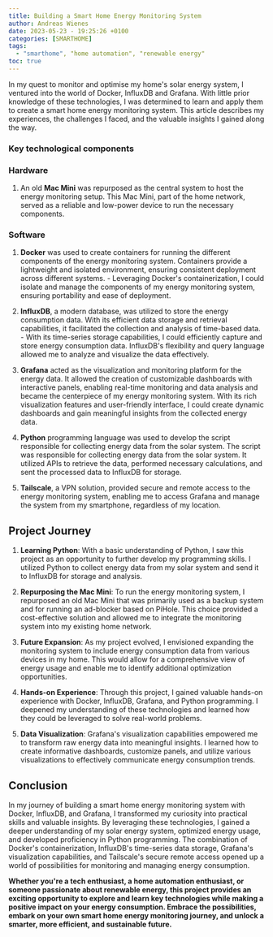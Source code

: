 ```yaml
---
title: Building a Smart Home Energy Monitoring System
author: Andreas Wienes
date: 2023-05-23 - 19:25:26 +0100
categories: [SMARTHOME]
tags: 
  - "smarthome", "home automation", "renewable energy"
toc: true
---
```


In my quest to monitor and optimise my home's solar energy system, I ventured into the world of Docker, InfluxDB and Grafana. With little prior knowledge of these technologies, I was determined to learn and apply them to create a smart home energy monitoring system. This article describes my experiences, the challenges I faced, and the valuable insights I gained along the way.

### Key technological components

### Hardware

1.  An old **Mac Mini** was repurposed as the central system to host the energy monitoring setup. This Mac Mini, part of the home network, served as a reliable and low-power device to run the necessary components.

### Software

1.  **Docker** was used to create containers for running the different components of the energy monitoring system. Containers provide a lightweight and isolated environment, ensuring consistent deployment across different systems. - Leveraging Docker's containerization, I could isolate and manage the components of my energy monitoring system, ensuring portability and ease of deployment.
    
2.  **InfluxDB**, a modern database, was utilized to store the energy consumption data. With its efficient data storage and retrieval capabilities, it facilitated the collection and analysis of time-based data. -  With its time-series storage capabilities, I could efficiently capture and store energy consumption data. InfluxDB's flexibility and query language allowed me to analyze and visualize the data effectively.
    
3.  **Grafana** acted as the visualization and monitoring platform for the energy data. It allowed the creation of customizable dashboards with interactive panels, enabling real-time monitoring and data analysis and became the centerpiece of my energy monitoring system. With its rich visualization features and user-friendly interface, I could create dynamic dashboards and gain meaningful insights from the collected energy data.
    
4.  **Python** programming language was used to develop the script responsible for collecting energy data from the solar system. The script was responsible for collecting energy data from the solar system. It utilized APIs to retrieve the data, performed necessary calculations, and sent the processed data to InfluxDB for storage.
    
5.  **Tailscale**, a VPN solution, provided secure and remote access to the energy monitoring system, enabling me to access Grafana and manage the system from my smartphone, regardless of my location.


## Project Journey

1. **Learning Python**: With a basic understanding of Python, I saw this project as an opportunity to further develop my programming skills. I utilized Python to collect energy data from my solar system and send it to InfluxDB for storage and analysis.

2. **Repurposing the Mac Mini**: To run the energy monitoring system, I repurposed an old Mac Mini that was primarily used as a backup system and for running an ad-blocker based on PiHole. This choice provided a cost-effective solution and allowed me to integrate the monitoring system into my existing home network.

3. **Future Expansion**: As my project evolved, I envisioned expanding the monitoring system to include energy consumption data from various devices in my home. This would allow for a comprehensive view of energy usage and enable me to identify additional optimization opportunities.
   
4. **Hands-on Experience**: Through this project, I gained valuable hands-on experience with Docker, InfluxDB, Grafana, and Python programming. I deepened my understanding of these technologies and learned how they could be leveraged to solve real-world problems.

5. **Data Visualization**: Grafana's visualization capabilities empowered me to transform raw energy data into meaningful insights. I learned how to create informative dashboards, customize panels, and utilize various visualizations to effectively communicate energy consumption trends.

## Conclusion
In my journey of building a smart home energy monitoring system with Docker, InfluxDB, and Grafana, I transformed my curiosity into practical skills and valuable insights. By leveraging these technologies, I gained a deeper understanding of my solar energy system, optimized energy usage, and developed proficiency in Python programming. The combination of Docker's containerization, InfluxDB's time-series data storage, Grafana's visualization capabilities, and Tailscale's secure remote access opened up a world of possibilities for monitoring and managing energy consumption.

**Whether you're a tech enthusiast, a home automation enthusiast, or someone passionate about renewable energy, this project provides an exciting opportunity to explore and learn key technologies while making a positive impact on your energy consumption. Embrace the possibilities, embark on your own smart home energy monitoring journey, and unlock a smarter, more efficient, and sustainable future.**